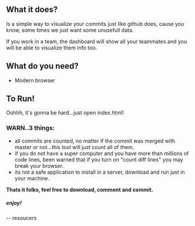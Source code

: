 ## What it does?
Is a simple way to visualize your commits just like github does, cause you know, some times we just want some unusefull data.

If you work in a team, the dashboard will show all your teammates and you will be able to visualize them info too.

## What do you need?
 - Modern browser
 
## To Run!
Oohhh, it's gonna be hard...just open index.html!
 
### WARN..3 things:
 - all commits are counted, no matter if the commit was merged with master or not...this tool will just count all of them. 
 - if you do not have a super computer and you have more than  millions of code lines, been warned that if you turn on "count diff lines" you may break your browser.
 - its not a safe application to install in a server, download and run just in your machine.


**Thats it folks, 
feel free to download, comment and commit.**

##### enjoy!


-- resoucers 
